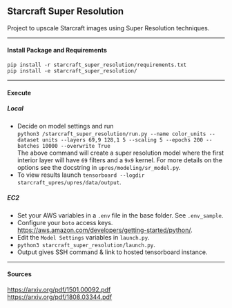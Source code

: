 ## Starcraft Super Resolution
Project to upscale Starcraft images using Super Resolution techniques.

---
#### Install Package and Requirements
```
pip install -r starcraft_super_resolution/requirements.txt
pip install -e starcraft_super_resolution/
```

---
#### Execute

##### Local  
- Decide on model settings and run  
`python3 /starcraft_super_resolution/run.py --name color_units --dataset units --layers 69,9 128,1 5 --scaling 5 --epochs 200 --batches 10000 --overwrite True`  
  The above command will create a super resolution model where the first interior layer will have `69` filters and a `9x9` kernel.  For more details on the options see the docstring in `upres/modeling/sr_model.py`.
- To view results launch `tensorboard --logdir starcraft_upres/upres/data/output`.

##### EC2  
- Set your AWS variables in a `.env` file in the base folder.  See `.env_sample`.
- Configure your `boto` access keys.  https://aws.amazon.com/developers/getting-started/python/.
- Edit the `Model Settings` variables in `launch.py`.
- `python3 starcraft_super_resolution/launch.py`.
- Output gives SSH command & link to hosted tensorboard instance.

---

#### Sources  
https://arxiv.org/pdf/1501.00092.pdf  
https://arxiv.org/pdf/1808.03344.pdf
